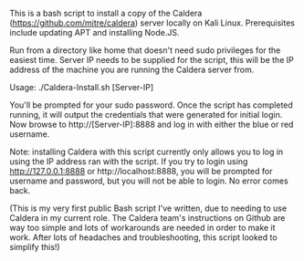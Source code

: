 This is a bash script to install a copy of the Caldera (https://github.com/mitre/caldera) server locally on Kali Linux. Prerequisites include updating APT and installing Node.JS. 

Run from a directory like home that doesn't need sudo privileges for the easiest time. Server IP needs to be supplied for the script, this will be the IP address of the machine you are running the Caldera server from. 

Usage: ./Caldera-Install.sh [Server-IP]

You'll be prompted for your sudo password. Once the script has completed running, it will output the credentials that were generated for initial login. Now browse to http://[Server-IP]:8888 and log in with either the blue or red username. 

Note: installing Caldera with this script currently only allows you to log in using the IP address ran with the script. If you try to login using http://127.0.0.1:8888 or http://localhost:8888, you will be prompted for username and password, but you will not be able to login. No error comes back. 

(This is my very first public Bash script I've written, due to needing to use Caldera in my current role. The Caldera team's instructions on Github are way too simple and lots of workarounds are needed in order to make it work. After lots of headaches and troubleshooting, this script looked to simplify this!)
